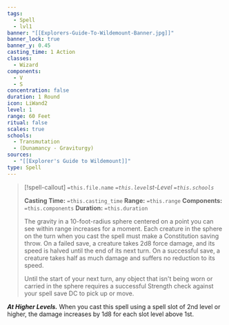 ```yaml
---
tags:
  - Spell
  - lvl1
banner: "[[Explorers-Guide-To-Wildemount-Banner.jpg]]"
banner_lock: true
banner_y: 0.45
casting_time: 1 Action
classes:
  - Wizard
components:
  - V
  - S
concentration: false
duration: 1 Round
icon: LiWand2
level: 1
range: 60 Feet
ritual: false
scales: true
schools:
  - Transmutation
  - (Dunamancy - Graviturgy)
sources:
  - "[[Explorer's Guide to Wildemount]]"
type: Spell
---
```

>[!spell-callout] `=this.file.name`
>*`=this.level`st-Level `=this.schools`*
>
>**Casting Time:** `=this.casting_time`
>**Range:** `=this.range`
>**Components:** `=this.components`
>**Duration:** `=this.duration`
>
>The gravity in a 10-foot-radius sphere centered on a point you can see within range increases for a moment. Each creature in the sphere on the turn when you cast the spell must make a Constitution saving throw. On a failed save, a creature takes 2d8 force damage, and its speed is halved until the end of its next turn. On a successful save, a creature takes half as much damage and suffers no reduction to its speed.
>
>Until the start of your next turn, any object that isn't being worn or carried in the sphere requires a successful Strength check against your spell save DC to pick up or move.
>
>
***At Higher Levels.*** When you cast this spell using a spell slot of 2nd level or higher, the damage increases by 1d8 for each slot level above 1st.